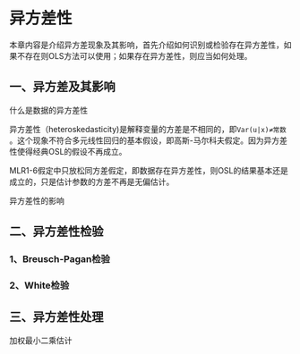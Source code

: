 # 异方差性

本章内容是介绍异方差现象及其影响，首先介绍如何识别或检验存在异方差性，如果不存在则OLS方法可以使用；如果存在异方差性，则应当如何处理。

## 一、异方差及其影响

什么是数据的异方差性

异方差性（heteroskedasticity\)是解释变量的方差是不相同的，即`Var(u|x)≠常数` 。这个现象不符合多元线性回归的基本假设，即高斯-马尔科夫假定。因为异方差性使得经典OSL的假设不再成立。

MLR1-6假定中只放松同方差假定，即数据存在异方差性，则OSL的结果基本还是成立的，只是估计参数的方差不再是无偏估计。

异方差性的影响

## 二、异方差性检验

### 1、Breusch-Pagan检验

### 2、White检验

## 三、异方差性处理

加权最小二乘估计


